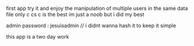 first app 
try it and enjoy the manipulation of multiple users
in the same data file 
only c cs c is the best 
im just a noob but i did my best 


admin password : jesuisadmin          // i didnt wanna hash it to keep it simple 

this app is a two day work 
